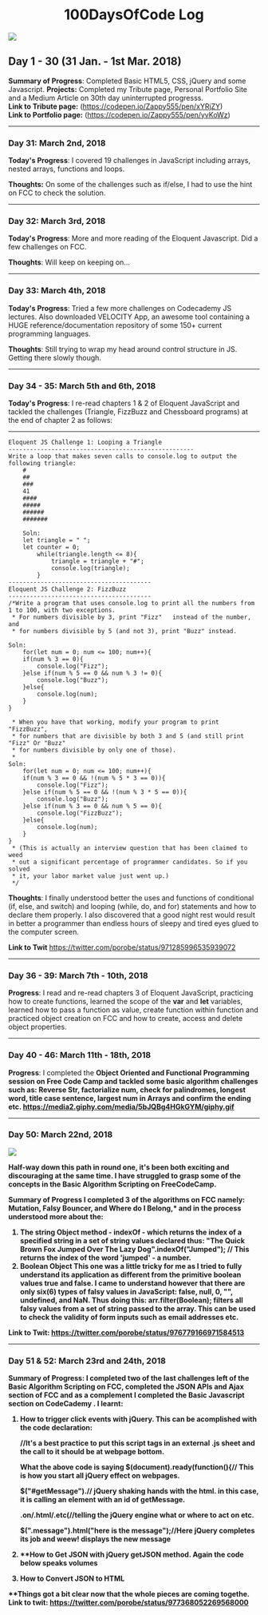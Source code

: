 <h1 align = "center">100DaysOfCode Log</h1>
<img src = "https://cdn.pixabay.com/photo/2017/06/23/10/48/code-2434271_960_720.jpg">
<h2>Day 1 - 30 (31 Jan. - 1st Mar. 2018)</h2>

**Summary of Progress**: Completed Basic HTML5, CSS, jQuery and some Javascript.</b>
**Projects:** Completed my Tribute page, Personal Portfolio Site and a Medium Article on 30th day uninterrupted progresss.<br/>
**Link to Tribute page:** (https://codepen.io/Zappy555/pen/xYRjZY)<br/>
**Link to Portfolio page:** (https://codepen.io/Zappy555/pen/yvKoWz)<br/>

------------------------------------------------------------------------

<h3>Day 31: March 2nd, 2018</h3>

**Today's Progress**: I covered 19 challenges in JavaScript including arrays, nested arrays, functions and loops.

**Thoughts:** On some of the challenges such as if/else, I had to use the hint on FCC to check the solution.

------------------------------------------------------------------------
<h3>Day 32: March 3rd, 2018</h3>

**Today's Progress**: More and more reading of the Eloquent Javascript. Did a few challenges on FCC.

**Thoughts**: Will keep on keeping on...

------------------------------------------------------------------------
<h3>Day 33: March 4th, 2018</h3>

**Today's Progress**: Tried a few more challenges on Codecademy JS lectures. Also downloaded VELOCITY App, an awesome tool containing a HUGE reference/documentation repository of some 150+ current programming languages. 

**Thoughts**: Still trying to wrap my head around control structure in JS. Getting there slowly though.

------------------------------------------------------------------------
<h3>Day 34 - 35: March 5th and 6th, 2018</h3>

**Today's Progress**: I re-read chapters 1 & 2 of Eloquent JavaScript and tackled the challenges (Triangle, FizzBuzz and Chessboard programs) at the end of chapter 2 as follows:

----------------------------------------------------
	Eloquent JS Challenge 1: Looping a Triangle
	----------------------------------------------------
	Write a loop that makes seven calls to console.log to output the following triangle:
		#
		##
		###
		41
		####
		#####
		######
		#######
		
		Soln:
		let triangle = " ";
		let counter = 0;
			while(triangle.length <= 8){
				triangle = triangle + "#";
				console.log(triangle);
			}
	----------------------------------------
	Eloquent JS Challenge 2: FizzBuzz
	----------------------------------------
	/*Write a program that uses console.log to print all the numbers from 1 to 100, with two exceptions. 
	 * For numbers divisible by 3, print "Fizz"   instead of the number, and 
	 * for numbers divisible by 5 (and not 3), print "Buzz" instead.
	
	Soln:
		for(let num = 0; num <= 100; num++){
		if(num % 3 == 0){
			console.log("Fizz");
		}else if(num % 5 == 0 && num % 3 != 0){
			console.log("Buzz");
		}else{
			console.log(num);
		}
	}
	 
	 * When you have that working, modify your program to print "FizzBuzz", 
	 * for numbers that are divisible by both 3 and 5 (and still print "Fizz" Or "Buzz" 
	 * for numbers divisible by only one of those).
	 *
	Soln:
		for(let num = 0; num <= 100; num++){
		if(num % 3 == 0 && !(num % 5 * 3 == 0)){
			console.log("Fizz");
		}else if(num % 5 == 0 && !(num % 3 * 5 == 0)){
			console.log("Buzz");
		}else if(num % 3 == 0 && num % 5 == 0){
			console.log("FizzBuzz");
		}else{
			console.log(num);
		}
	}
	 * (This is actually an interview question that has been claimed to weed
	 * out a significant percentage of programmer candidates. So if you solved
	 * it, your labor market value just went up.)
	 */

**Thoughts**: I finally understood better the uses and functions of conditional (if, else, and switch) and looping (while,
do, and for) statements and how to declare them properly. I also discovered that a good night rest would result in better a programmer than endless hours of sleepy and tired eyes glued to the computer screen.

**Link to Twit** https://twitter.com/porobe/status/971285996535939072



------------------------------------------------------------------------
<h3>Day 36 - 39: March 7th - 10th, 2018</h3>

**Progress**: I read and re-read chapters 3 of Eloquent JavaScript, practicing how to create functions, learned the scope of the <b>var</b> and <b>let</b> variables, learned how to pass a function as value, create function within function and practiced object creation on FCC and how to create, access and delete object properties. 


------------------------------------------------------------------------
<h3>Day 40 - 46: March 11th - 18th, 2018</h3>

**Progress**: I completed  the <b>  Object Oriented and Functional Programming session on Free Code Camp and tackled some basic algorithm challenges such as: Reverse Str, factorialize num, check for palindromes, longest word, title case sentence, largest num in Arrays and confirm the ending etc. https://media2.giphy.com/media/5bJQBg4HGkGYM/giphy.gif
	
------------------------------------------------------------------------
<h3>Day 50: March 22nd, 2018</h3>

<img class="center" src = "https://www.healthysystem.in/wp-content/uploads/2016/08/Half-way-done.jpg">

Half-way down this path in round one, it's been both exciting and discouraging at the same time. I have struggled to grasp some of the concepts in the Basic Algorithm Scripting on FreeCodeCamp. 

**Summary of Progress** I completed 3 of the algorithms on FCC namely: **Mutation, Falsy Bouncer, and Where do I Belong,*** and in the process understood more about the:
1. **The string Object method - indexOf -** which returns the index of a specified string in a set of string values declared thus:
   "The Quick Brown Fox Jumped Over The Lazy Dog".indexOf("Jumped"); // This returns the index of the word 'jumped' - a number.
2. **Boolean Object** This one was a little tricky for me as I tried to fully understand its application as different from the primitive boolean values true and false. I came to understand however that there are only six(6) types of falsy values in JavaScript:  **false, null, 0, "", undefined, and NaN.** Thus doing this: arr.filter(Boolean); filters all falsy values from a set of string passed to the array. This can be used to check the validity of form inputs such as email addresses etc.

**Link to Twit:** https://twitter.com/porobe/status/976779166971584513

------------------------------------------------------------------------
<h3>Day 51 & 52: March 23rd and 24th, 2018</h3>

**Summary of Progress**: I completed two of the last challenges left of the Basic Algorithm Scripting on FCC, completed the JSON APIs and Ajax section of FCC and as a complement I completed the Basic Javascript section on CodeCademy . I learnt:
1. **How to trigger click events with jQuery.** This can be acomplished with the code declaration:
	<script>
	  $(document).ready(function() {
	    $("#getMessage").on("click", function(){ //"#getMessage method is an id. given to a button in html.
	    $(".message").html("here is the message");
	   });
	  });
	</script>//It's a best practice to put this script tags in an external .js sheet and the call to it should be at webpage bottom.
	
	**What the above code is saying**
	$(document).ready(function(){// This is how you start all jQuery effect on webpages.
	
	$("#getMessage").// jQuery shaking hands with the html. in this case, it is calling an element with an id of getMessage. 
	
	.on/.html/.etc(//telling the jQuery engine what or where to act on etc.
	
	$(".message").html("here is the message");//Here jQuery completes its job and weew! displays the new message

2. **How to Get JSON with jQuery getJSON method. Again the code below speaks volumes
<!--	<script>
	  $(document).ready(function() {

	    $("#getMessage").on("click", function(){
	      
	      $.getJSON("/json/cats.json", function(json){
		$(".message").html(JSON.stringify(json));
	      });
	    });
	  });
	</script>
     
	     <div class="container-fluid">
	  <div class = "row text-center">
	    <h2>Cat Photo Finder</h2>
	  </div>
	  <div class = "row text-center">
	    <div class = "col-xs-12 well message">
	      The message will go here
	    </div>
	  </div>
	  <div class = "row text-center">
	    <div class = "col-xs-12">
	      <button id = "getMessage" class = "btn btn-primary">
		Get Message
	      </button>
	    </div>
	  </div>
	</div>
    -->
3. **How to Convert JSON to HTML**
<!--	<script>
	  $(document).ready(function() {

	    $("#getMessage").on("click", function() {
	      $.getJSON("/json/cats.json", function(json) {

		var html = "";
		// Only change code below this line.
		json.forEach(function(val) {
		  var keys = Object.keys(val);
		  html += "<div class = 'cat'>";
		  keys.forEach(function(key) {
		    html += "<strong>" + key + "</strong>: " + val[key] + "<br>";
		  });
		  html += "</div><br>";
		});  
		$(".message").html(html);

	      });
	    });
	  });
	</script>

	<div class="container-fluid">
	  <div class = "row text-center">
	    <h2>Cat Photo Finder</h2>
	  </div>
	  <div class = "row text-center">
	    <div class = "col-xs-12 well message">
	      The message will go here
	   </div>
	  </div>
	  <div class = "row text-center">
	    <div class = "col-xs-12">
	      <button id = "getMessage" class = "btn btn-primary">
		Get Message
	      </button>
	    </div>
	  </div>
	</div>
-->
**Things got a bit clear now that the whole pieces are coming togethe.
**Link to twit:** https://twitter.com/porobe/status/977368052269568000


